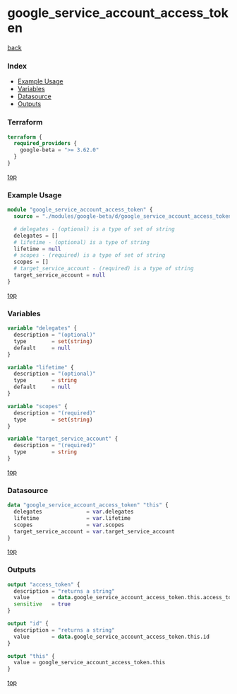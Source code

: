# google_service_account_access_token

[back](../google-beta.md)

### Index

- [Example Usage](#example-usage)
- [Variables](#variables)
- [Datasource](#datasource)
- [Outputs](#outputs)

### Terraform

```terraform
terraform {
  required_providers {
    google-beta = ">= 3.62.0"
  }
}
```

[top](#index)

### Example Usage

```terraform
module "google_service_account_access_token" {
  source = "./modules/google-beta/d/google_service_account_access_token"

  # delegates - (optional) is a type of set of string
  delegates = []
  # lifetime - (optional) is a type of string
  lifetime = null
  # scopes - (required) is a type of set of string
  scopes = []
  # target_service_account - (required) is a type of string
  target_service_account = null
}
```

[top](#index)

### Variables

```terraform
variable "delegates" {
  description = "(optional)"
  type        = set(string)
  default     = null
}

variable "lifetime" {
  description = "(optional)"
  type        = string
  default     = null
}

variable "scopes" {
  description = "(required)"
  type        = set(string)
}

variable "target_service_account" {
  description = "(required)"
  type        = string
}
```

[top](#index)

### Datasource

```terraform
data "google_service_account_access_token" "this" {
  delegates              = var.delegates
  lifetime               = var.lifetime
  scopes                 = var.scopes
  target_service_account = var.target_service_account
}
```

[top](#index)

### Outputs

```terraform
output "access_token" {
  description = "returns a string"
  value       = data.google_service_account_access_token.this.access_token
  sensitive   = true
}

output "id" {
  description = "returns a string"
  value       = data.google_service_account_access_token.this.id
}

output "this" {
  value = google_service_account_access_token.this
}
```

[top](#index)